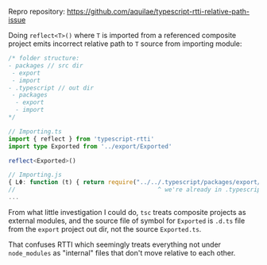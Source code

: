 Repro repository: https://github.com/aquilae/typescript-rtti-relative-path-issue

Doing `reflect<T>()` where `T` is imported from a referenced composite project emits incorrect relative path to `T` source from importing module:

```ts
/* folder structure:
- packages // src dir
 - export
 - import
- .typescript // out dir
 - packages
  - export
  - import
*/

// Importing.ts
import { reflect } from 'typescript-rtti'
import type Exported from '../export/Exported'

reflect<Exported>()

// Importing.js
{ LΦ: function (t) { return require("../../.typescript/packages/export/Exported")["default"]; } }
//                                        ^ we're already in .typescript folder here
...
```

From what little investigation I could do, `tsc` treats composite projects as external modules, and the source file of symbol for `Exported` is `.d.ts` file from the `export` project out dir, not the source `Exported.ts`.

That confuses RTTI which seemingly treats everything not under `node_modules` as "internal" files that don't move relative to each other.
